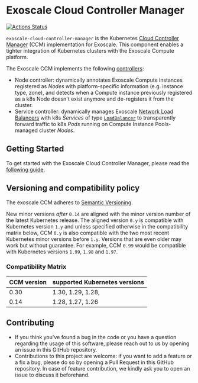 # Exoscale Cloud Controller Manager

[![Actions Status](https://github.com/exoscale/exoscale-cloud-controller-manager/workflows/CI/badge.svg)](https://github.com/exoscale/exoscale-cloud-controller-manager/actions?query=workflow%3ACI)

`exoscale-cloud-controller-manager` is the Kubernetes [Cloud Controller
Manager][k8s-ccm] (CCM) implementation for Exoscale. This component enables a
tighter integration of Kubernetes clusters with the Exoscale Compute platform.

The Exoscale CCM implements the following [controllers][k8s-ccm-controllers]:

* Node controller: dynamically annotates Exoscale Compute instances registered
  as *Nodes* with platform-specific information (e.g. instance type, zone), and
  detects when a Compute instance previously registered as a k8s Node doesn't
  exist anymore and de-registers it from the cluster.
* Service controller: dynamically manages Exoscale [Network Load
  Balancers][exo-nlb-doc] with k8s *Services* of type
  [`LoadBalancer`][k8s-service-lb] to transparently forward traffic to k8s
  *Pods* running on  Compute Instance Pools-managed cluster *Nodes*.


## Getting Started

To get started with the Exoscale Cloud Controller Manager, please read the
[following guide](docs/getting-started.md).

## Versioning and compatibility policy

The exoscale CCM adheres to [Semantic Versioning](https://semver.org/).

New minor versions *after* `0.14` are aligned with the minor version number of the latest Kubernetes release.
The aligned version `0.y` is compatible with Kubernetes version `1.y` and unless specified otherwise in the compatibility matrix below, CCM `0.y` is also compatible with the two most recent Kubernetes minor versions before `1.y`. Versions that are even older may work but without guarantee.
For example, CCM `0.99` would be compatible with Kubernetes versions `1.99`, `1.98` and `1.97`.

### Compatibility Matrix

| CCM version | supported Kubernetes versions |
|-------------|-------------------------------|
| 0.30        | 1.30, 1.29, 1.28,             |
| 0.14        | 1.28, 1.27, 1.26              | 

## Contributing

* If you think you've found a bug in the code or you have a question regarding
  the usage of this software, please reach out to us by opening an issue in
  this GitHub repository.
* Contributions to this project are welcome: if you want to add a feature or a
  fix a bug, please do so by opening a Pull Request in this GitHub repository.
  In case of feature contribution, we kindly ask you to open an issue to
  discuss it beforehand.


[exo-nlb-doc]: https://community.exoscale.com/documentation/compute/network-load-balancer/
[k8s-ccm-controllers]: https://kubernetes.io/docs/concepts/architecture/cloud-controller/#functions-of-the-ccm
[k8s-ccm]: https://kubernetes.io/docs/concepts/architecture/cloud-controller/#functions-of-the-ccm
[k8s-service-lb]: https://kubernetes.io/docs/concepts/services-networking/service/#loadbalancer
